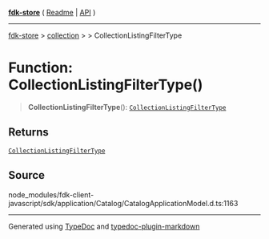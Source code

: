 [**fdk-store**](../../../README.md) ( [Readme](../../../README.md) \| [API](../../../API.md) )

---

[fdk-store](../../../API.md) > [collection](../../README.md) > [<internal>](../README.md) > CollectionListingFilterType

# Function: CollectionListingFilterType()

> **CollectionListingFilterType**(): [`CollectionListingFilterType`](../type-aliases/type-alias.CollectionListingFilterType.md)

## Returns

[`CollectionListingFilterType`](../type-aliases/type-alias.CollectionListingFilterType.md)

## Source

node_modules/fdk-client-javascript/sdk/application/Catalog/CatalogApplicationModel.d.ts:1163

---

Generated using [TypeDoc](https://typedoc.org/) and [typedoc-plugin-markdown](https://www.npmjs.com/package/typedoc-plugin-markdown)
